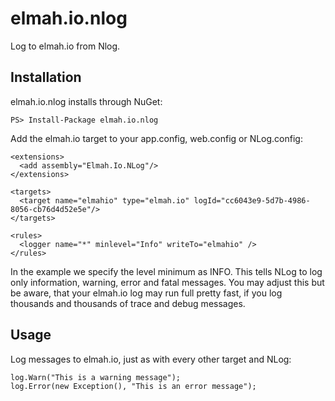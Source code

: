 # elmah.io.nlogLog to elmah.io from Nlog.## Installationelmah.io.nlog installs through NuGet:```PS> Install-Package elmah.io.nlog```Add the elmah.io target to your app.config, web.config or NLog.config:```<extensions>  <add assembly="Elmah.Io.NLog"/></extensions><targets>  <target name="elmahio" type="elmah.io" logId="cc6043e9-5d7b-4986-8056-cb76d4d52e5e"/></targets><rules>  <logger name="*" minlevel="Info" writeTo="elmahio" /></rules>```In the example we specify the level minimum as INFO. This tells NLog to log only information, warning, error and fatal messages. You may adjust this but be aware, that your elmah.io log may run full pretty fast, if you log thousands and thousands of trace and debug messages.## UsageLog messages to elmah.io, just as with every other target and NLog:```log.Warn("This is a warning message");log.Error(new Exception(), "This is an error message");```